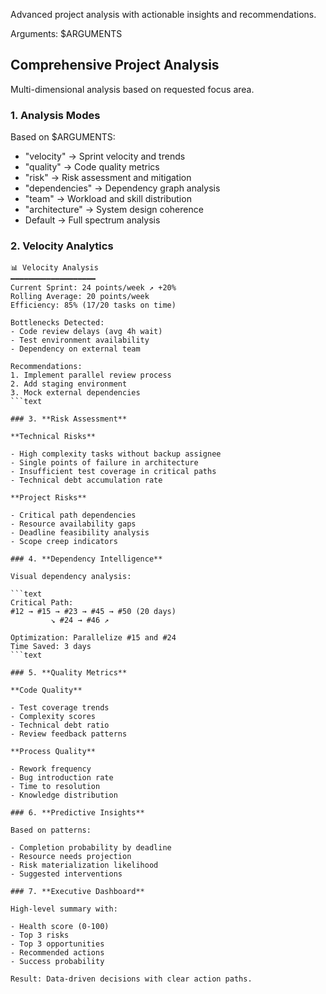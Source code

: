 Advanced project analysis with actionable insights and recommendations.

Arguments: $ARGUMENTS

## Comprehensive Project Analysis

Multi-dimensional analysis based on requested focus area.

### 1. **Analysis Modes**

Based on $ARGUMENTS:

- "velocity" → Sprint velocity and trends
- "quality" → Code quality metrics
- "risk" → Risk assessment and mitigation
- "dependencies" → Dependency graph analysis
- "team" → Workload and skill distribution
- "architecture" → System design coherence
- Default → Full spectrum analysis

### 2. **Velocity Analytics**

````text
📊 Velocity Analysis
━━━━━━━━━━━━━━━━━━━
Current Sprint: 24 points/week ↗️ +20%
Rolling Average: 20 points/week
Efficiency: 85% (17/20 tasks on time)

Bottlenecks Detected:
- Code review delays (avg 4h wait)
- Test environment availability
- Dependency on external team

Recommendations:
1. Implement parallel review process
2. Add staging environment
3. Mock external dependencies
```text

### 3. **Risk Assessment**

**Technical Risks**

- High complexity tasks without backup assignee
- Single points of failure in architecture
- Insufficient test coverage in critical paths
- Technical debt accumulation rate

**Project Risks**

- Critical path dependencies
- Resource availability gaps
- Deadline feasibility analysis
- Scope creep indicators

### 4. **Dependency Intelligence**

Visual dependency analysis:

```text
Critical Path:
#12 → #15 → #23 → #45 → #50 (20 days)
         ↘ #24 → #46 ↗

Optimization: Parallelize #15 and #24
Time Saved: 3 days
```text

### 5. **Quality Metrics**

**Code Quality**

- Test coverage trends
- Complexity scores
- Technical debt ratio
- Review feedback patterns

**Process Quality**

- Rework frequency
- Bug introduction rate
- Time to resolution
- Knowledge distribution

### 6. **Predictive Insights**

Based on patterns:

- Completion probability by deadline
- Resource needs projection
- Risk materialization likelihood
- Suggested interventions

### 7. **Executive Dashboard**

High-level summary with:

- Health score (0-100)
- Top 3 risks
- Top 3 opportunities
- Recommended actions
- Success probability

Result: Data-driven decisions with clear action paths.
````
